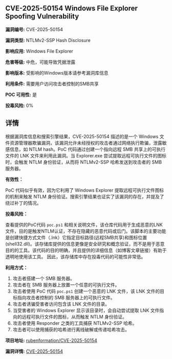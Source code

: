 ## CVE-2025-50154 Windows File Explorer Spoofing Vulnerability

**漏洞编号:** CVE-2025-50154

**漏洞类型:** NTLMv2-SSP Hash Disclosure

**影响应用:** Windows File Explorer

**危害等级:** 中危，可能导致凭据泄露

**影响版本:** 受影响的Windows版本请参考漏洞库信息

**利用条件:** 需要用户访问攻击者控制的SMB共享

**POC 可用性:** 是

**投毒风险:** 0%

## 详情

根据漏洞库信息和搜索引擎结果，CVE-2025-50154 描述的是一个 Windows 文件资源管理器欺骗漏洞，该漏洞允许未经授权的攻击者通过网络执行欺骗，泄露敏感信息，如 NTLM hash。PoC 代码通过创建一个指向远程 SMB 共享上的可执行文件的 LNK 文件来利用此漏洞。当 Explorer.exe 尝试提取远程可执行文件的图标时，会触发 NTLM 身份验证，从而将 NTLMv2-SSP 哈希发送到攻击者的 SMB 服务器。

**有效性：**

PoC 代码似乎有效，因为它利用了 Windows Explorer 提取远程可执行文件图标的机制来触发 NTLM 身份验证。搜索引擎结果也证实了该漏洞的存在，并提及了绕过补丁的情况。

**投毒风险：**

查看提供的PoC代码 `poc.ps1` 和相关说明文件，该仓库代码用于生成恶意的LNK文件，目的是触发NTLM认证，不存在隐藏的恶意代码或后门。该脚本的主要功能是创建快捷方式文件（.lnk）它指定目标路径(远程SMB共享)和图标位置(shell32.dll)。该存储库提供的信息更像是安全研究和概念验证，而不是用于恶意目的的工具。该代码的目的明确，并且提供的详细信息（如博客文章链接）有助于透明地使用该工具。 因此，该存储库中存在投毒代码的可能性非常低。

**利用方式：**

1.  攻击者搭建一个 SMB 服务器。
2.  攻击者在 SMB 服务器上放置一个任意的可执行文件。
3.  攻击者使用 PoC 代码 `poc.ps1` 创建一个恶意的 LNK 文件，该 LNK 文件的目标指向攻击者控制的 SMB 服务器上的可执行文件。
4.  攻击者诱骗受害者访问包含该 LNK 文件的目录。
5.  当受害者的 Windows Explorer 显示该目录时，会自动尝试提取 LNK 文件指向的远程可执行文件的图标，从而触发 NTLM 身份验证。
6.  攻击者使用 Responder 之类的工具捕获 NTLMv2-SSP 哈希。
7.  攻击者可以使用捕获的哈希进行离线破解或传递哈希攻击。

**项目地址:** [rubenformation/CVE-2025-50154](https://github.com/rubenformation/CVE-2025-50154)

**漏洞详情:** [CVE-2025-50154](https://nvd.nist.gov/vuln/detail/CVE-2025-50154)